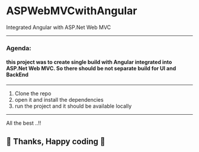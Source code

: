 # ASPWebMVCwithAngular
Integrated Angular with ASP.Net Web MVC

---
### Agenda:
#### this project was to create single build with Angular integrated into ASP.Net Web MVC. So there should be not separate build for UI and BackEnd

---
1. Clone the repo
2. open it and install the dependencies
3. run the project and it should be available locally

---
All the best ..!!

## 💖 Thanks, Happy coding 💞
